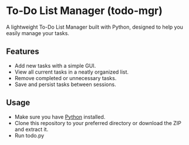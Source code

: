 # To-Do List Manager (todo-mgr)

A lightweight To-Do List Manager built with Python, designed to help you easily manage your tasks.

## Features
- Add new tasks with a simple GUI.
- View all current tasks in a neatly organized list.
- Remove completed or unnecessary tasks.
- Save and persist tasks between sessions.

## Usage
- Make sure you have [Python](https://www.python.org/downloads/) installed.
- Clone this repository to your preferred directory or download the ZIP and extract it.
- Run todo.py
